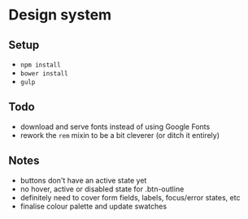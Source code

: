 # Design system

## Setup
- `npm install`
- `bower install`
- `gulp`

## Todo
- download and serve fonts instead of using Google Fonts
- rework the `rem` mixin to be a bit cleverer (or ditch it entirely)

## Notes
- buttons don't have an active state yet
- no hover, active or disabled state for .btn-outline
- definitely need to cover form fields, labels, focus/error states, etc
- finalise colour palette and update swatches
